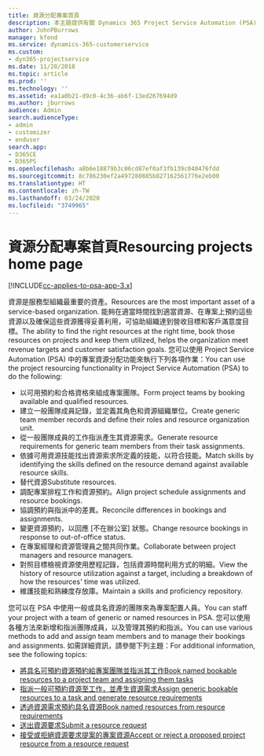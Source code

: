```yaml
---
title: 資源分配專案首頁
description: 本主題提供有關 Dynamics 365 Project Service Automation (PSA) 中資源管理功能的資訊。
author: JohnPBurrows
manager: kfend
ms.service: dynamics-365-customerservice
ms.custom:
- dyn365-projectservice
ms.date: 11/28/2018
ms.topic: article
ms.prod: ''
ms.technology: ''
ms.assetid: ea1a0b21-d9c0-4c36-ab6f-13ed267694d9
ms.author: jburrows
audience: Admin
search.audienceType:
- admin
- customizer
- enduser
search.app:
- D365CE
- D365PS
ms.openlocfilehash: a8b6e18879b3c06cd87ef0af3fb139c040476fdd
ms.sourcegitcommit: 8c786230ef2a497280885b827162561776e2eb00
ms.translationtype: HT
ms.contentlocale: zh-TW
ms.lasthandoff: 03/24/2020
ms.locfileid: "3749965"
---
```

# <a name="resourcing-projects-home-page"></a><span data-ttu-id="86cec-103">資源分配專案首頁</span><span class="sxs-lookup"><span data-stu-id="86cec-103">Resourcing projects home page</span></span>

[!INCLUDE[cc-applies-to-psa-app-3.x](../includes/cc-applies-to-psa-app-3x.md)]

<span data-ttu-id="86cec-104">資源是服務型組織最重要的資產。</span><span class="sxs-lookup"><span data-stu-id="86cec-104">Resources are the most important asset of a service-based organization.</span></span> <span data-ttu-id="86cec-105">能夠在適當時間找到適當資源、在專案上預約這些資源以及確保這些資源獲得妥善利用，可協助組織達到營收目標和客戶滿意度目標。</span><span class="sxs-lookup"><span data-stu-id="86cec-105">The ability to find the right resources at the right time, book those resources on projects and keep them utilized, helps the organization meet revenue targets and customer satisfaction goals.</span></span> <span data-ttu-id="86cec-106">您可以使用 Project Service Automation (PSA) 中的專案資源分配功能來執行下列各項作業：</span><span class="sxs-lookup"><span data-stu-id="86cec-106">You can use the project resourcing functionality in Project Service Automation (PSA) to do the following:</span></span>

- <span data-ttu-id="86cec-107">以可用預約和合格資格來組成專案團隊。</span><span class="sxs-lookup"><span data-stu-id="86cec-107">Form project teams by booking available and qualified resources.</span></span>
- <span data-ttu-id="86cec-108">建立一般團隊成員記錄，並定義其角色和資源組織單位。</span><span class="sxs-lookup"><span data-stu-id="86cec-108">Create generic team member records and define their roles and resource organization unit.</span></span>
- <span data-ttu-id="86cec-109">從一般團隊成員的工作指派產生其資源需求。</span><span class="sxs-lookup"><span data-stu-id="86cec-109">Generate resource requirements for generic team members from their task assignments.</span></span>
- <span data-ttu-id="86cec-110">依據可用資源技能找出資源索求所定義的技能，以符合技能。</span><span class="sxs-lookup"><span data-stu-id="86cec-110">Match skills by identifying the skills defined on the resource demand against available resource skills.</span></span>
- <span data-ttu-id="86cec-111">替代資源</span><span class="sxs-lookup"><span data-stu-id="86cec-111">Substitute resources.</span></span>
- <span data-ttu-id="86cec-112">調配專案排程工作和資源預約。</span><span class="sxs-lookup"><span data-stu-id="86cec-112">Align project schedule assignments and resource bookings.</span></span>
- <span data-ttu-id="86cec-113">協調預約與指派中的差異。</span><span class="sxs-lookup"><span data-stu-id="86cec-113">Reconcile differences in bookings and assignments.</span></span>
- <span data-ttu-id="86cec-114">變更資源預約，以回應 [不在辦公室] 狀態。</span><span class="sxs-lookup"><span data-stu-id="86cec-114">Change resource bookings in response to out-of-office status.</span></span>
- <span data-ttu-id="86cec-115">在專案經理和資源管理員之間共同作業。</span><span class="sxs-lookup"><span data-stu-id="86cec-115">Collaborate between project managers and resource managers.</span></span>
- <span data-ttu-id="86cec-116">對照目標檢視資源使用歷程記錄，包括資源時間利用方式的明細。</span><span class="sxs-lookup"><span data-stu-id="86cec-116">View the history of resource utilization against a target, including a breakdown of how the resources' time was utilized.</span></span>
- <span data-ttu-id="86cec-117">維護技能和熟練度存放庫。</span><span class="sxs-lookup"><span data-stu-id="86cec-117">Maintain a skills and proficiency repository.</span></span>


<span data-ttu-id="86cec-118">您可以在 PSA 中使用一般或具名資源的團隊來為專案配置人員。</span><span class="sxs-lookup"><span data-stu-id="86cec-118">You can staff your project with a team of generic or named resources in PSA.</span></span> <span data-ttu-id="86cec-119">您可以使用各種方法來新增和指派團隊成員，以及管理其預約和指派。</span><span class="sxs-lookup"><span data-stu-id="86cec-119">You can use various methods to add and assign team members and to manage their bookings and assignments.</span></span> <span data-ttu-id="86cec-120">如需詳細資訊，請參閱下列主題：</span><span class="sxs-lookup"><span data-stu-id="86cec-120">For additional information, see the following topics:</span></span>

- [<span data-ttu-id="86cec-121">將具名可預約資源預約給專案團隊並指派其工作</span><span class="sxs-lookup"><span data-stu-id="86cec-121">Book named bookable resources to a project team and assigning them tasks</span></span>](assign-named-bookable-resource.md)
- [<span data-ttu-id="86cec-122">指派一般可預約資源至工作，並產生資源需求</span><span class="sxs-lookup"><span data-stu-id="86cec-122">Assign generic bookable resources to a task and generate resource requirements</span></span>](assign-generic-bookable-resource.md)
- [<span data-ttu-id="86cec-123">透過資源需求預約具名資源</span><span class="sxs-lookup"><span data-stu-id="86cec-123">Book named resources from resource requirements</span></span>](book-named-resource.md)
- [<span data-ttu-id="86cec-124">送出資源要求</span><span class="sxs-lookup"><span data-stu-id="86cec-124">Submit a resource request</span></span>](submit-resource-request.md)
- [<span data-ttu-id="86cec-125">接受或拒絕資源要求提案的專案資源</span><span class="sxs-lookup"><span data-stu-id="86cec-125">Accept or reject a proposed project resource from a resource request</span></span>](accept-reject-proposed-resource.md)
